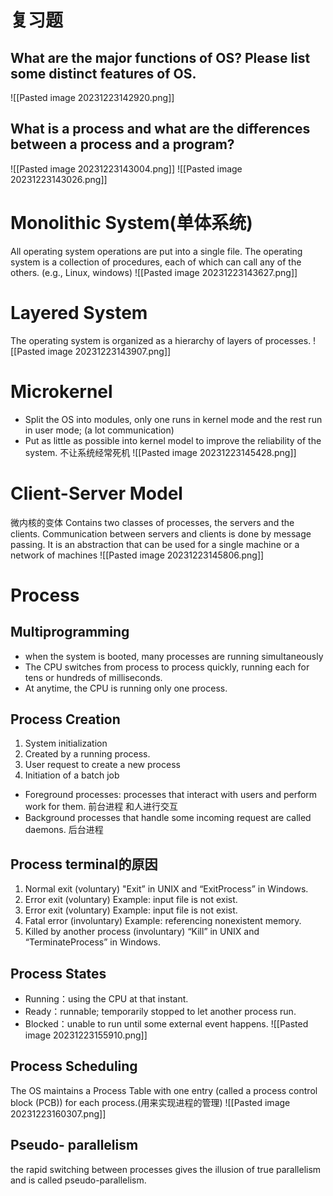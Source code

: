 # 复习题
## What are the major functions of OS? Please list some distinct features of OS.
![[Pasted image 20231223142920.png]]


## What is a process and what are the differences between a process and a program?
![[Pasted image 20231223143004.png]]
![[Pasted image 20231223143026.png]]

# Monolithic System(单体系统)
All operating system operations are put into a single file. The operating system is a collection of procedures, each of which can call any of the others. (e.g., Linux, windows)
![[Pasted image 20231223143627.png]]
# Layered System
The operating system is organized as a hierarchy of layers of processes.
![[Pasted image 20231223143907.png]]

# Microkernel
- Split the OS into modules, only one runs in kernel mode and the rest run in user mode;  (a lot communication)
- Put as little as possible into kernel model to improve the reliability of the system.
不让系统经常死机
![[Pasted image 20231223145428.png]]
# Client-Server Model
微内核的变体
Contains two classes of processes, the servers and the clients. Communication between servers and clients is done by message passing.  It is an abstraction that can be used for a single machine or a network of machines
![[Pasted image 20231223145806.png]]

# Process
## Multiprogramming
- when the system is booted, many processes are running simultaneously
- The CPU switches from process to process quickly, running each for tens or hundreds of milliseconds. 
- At anytime, the CPU is running only one process.

## Process Creation
1. System initialization
2.  Created by a running process.
3. User request to create a new process
4. Initiation of a batch job
- Foreground processes: processes that interact with users and perform work for them. 前台进程 和人进行交互
- Background processes that handle some incoming request are called daemons. 后台进程

## Process terminal的原因
1. Normal exit (voluntary)
"Exit” in UNIX and “ExitProcess” in Windows.
4. Error exit (voluntary)
Example: input file is not exist.
3. Error exit (voluntary)
Example: input file is not exist.
4. Fatal error (involuntary)
Example: referencing nonexistent memory.
5. Killed by another process (involuntary)
“Kill” in UNIX and “TerminateProcess” in Windows.


## Process States
- Running：using the CPU at that instant.
- Ready：runnable; temporarily stopped to let another process run.
- Blocked：unable to run until some external event happens.
![[Pasted image 20231223155910.png]]



## Process Scheduling
The OS maintains a Process Table with one entry (called a process control block (PCB)) for each process.(用来实现进程的管理)
![[Pasted image 20231223160307.png]]
## Pseudo- parallelism
the rapid switching between processes gives the illusion of true parallelism and is called pseudo-parallelism.
